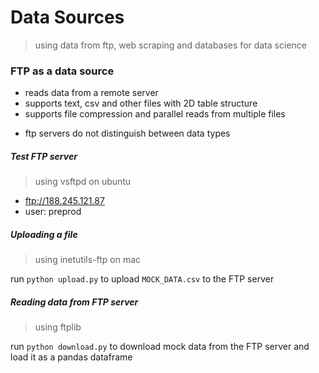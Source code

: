 # Data Sources
> using data from ftp, web scraping and databases for data science

### FTP as a data source
+ reads data from a remote server
+ supports text, csv and other files with 2D table structure
+ supports file compression and parallel reads from multiple files

- ftp servers do not distinguish between data types

##### Test FTP server
> using vsftpd on ubuntu
- ftp://188.245.121.87
- user: preprod

##### Uploading a file
> using inetutils-ftp on mac

run `python upload.py` to upload `MOCK_DATA.csv` to the FTP server

##### Reading data from FTP server
> using ftplib

run `python download.py` to download mock data from the FTP server and load it as a pandas dataframe
